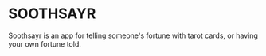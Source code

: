 # SOOTHSAYR

Soothsayr is an app for telling someone's fortune with tarot cards, or having your own fortune told.
